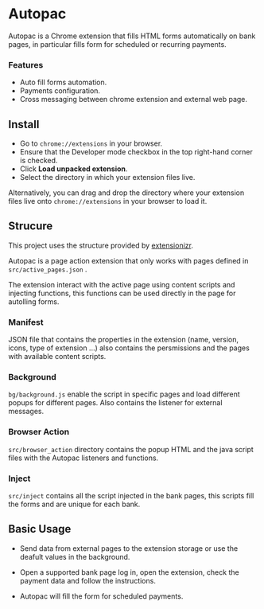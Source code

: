 # Autopac
Autopac is a Chrome extension that fills HTML forms automatically on bank pages, in particular fills form for scheduled or recurring payments.

### Features

* Auto fill forms automation.
* Payments configuration.
* Cross messaging between chrome extension and external web page.

## Install

* Go to ```chrome://extensions``` in your browser. 
* Ensure that the Developer mode checkbox in the top right-hand corner is checked.
* Click **Load unpacked extension**.
* Select the directory in which your extension files live.

Alternatively, you can drag and drop the directory where your extension files live onto ```chrome://extensions``` in your browser to load it. 

## Strucure

This project uses the structure provided by [extensionizr](https://extensionizr.com).

Autopac is a page action extension that only works with pages defined in ```src/active_pages.json``` .

The extension interact with the active page using content scripts and injecting functions, this functions can be used directly in the page for autolling forms.

### Manifest

JSON file that contains the properties in the extension (name, version, icons, type of extension ...) also contains the persmissions and the pages with available content scripts.  

### Background

```bg/background.js``` enable the script in specific pages and load different popups for different pages. Also contains the listener for external messages.

### Browser Action

```src/browser_action``` directory contains the popup HTML and the java script files with the Autopac listeners and functions.

### Inject

```src/inject```  contains all the script injected in the bank pages, this scripts fill the forms and are unique for each bank.

## Basic Usage

* Send data from external pages to the extension storage or use the deafult values in the background.

* Open a supported bank page log in, open the extension, check the payment data and follow the instructions.

* Autopac will fill the form for scheduled payments.
